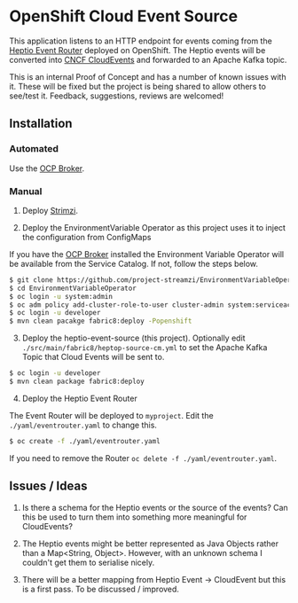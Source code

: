 # OpenShift Cloud Event Source

This application listens to an HTTP endpoint for events coming from the [Heptio Event Router](https://github.com/heptiolabs/eventrouter) deployed on OpenShift.
The Heptio events will be converted into [CNCF CloudEvents](http://cloudevents.io) and forwarded to an Apache Kafka topic.

This is an internal Proof of Concept and has a number of known issues with it. 
These will be fixed but the project is being shared to allow others to see/test it.
Feedback, suggestions, reviews are welcomed!

## Installation

### Automated

Use the [OCP Broker](https://github.com/project-streamzi/ocp-broker).

### Manual

1. Deploy [Strimzi](http://strimzi.io).

2. Deploy the EnvironmentVariable Operator as this project uses it to inject the configuration from ConfigMaps

If you have the [OCP Broker](https://github.com/project-streamzi/ocp-broker) installed the Environment Variable Operator will be available from the Service Catalog.
If not, follow the steps below.

```bash
$ git clone https://github.com/project-streamzi/EnvironmentVariableOperator.git
$ cd EnvironmentVariableOperator
$ oc login -u system:admin
$ oc adm policy add-cluster-role-to-user cluster-admin system:serviceaccount:myproject:default
$ oc login -u developer
$ mvn clean pacakge fabric8:deploy -Popenshift
```

3. Deploy the heptio-event-source (this project). Optionally edit `./src/main/fabric8/heptop-source-cm.yml` to set the Apache Kafka Topic that Cloud Events will be sent to.

```bash
$ oc login -u developer
$ mvn clean package fabric8:deploy
```

4. Deploy the Heptio Event Router

The Event Router will be deployed to `myproject`. 
Edit the `./yaml/eventrouter.yaml` to change this.

```bash
$ oc create -f ./yaml/eventrouter.yaml
```

If you need to remove the Router `oc delete -f ./yaml/eventrouter.yaml`.

## Issues / Ideas

1. Is there a schema for the Heptio events or the source of the events? Can this be used to turn them into something more meaningful for CloudEvents?

1. The Heptio events might be better represented as Java Objects rather than a Map<String, Object>. 
However, with an unknown schema I couldn't get them to serialise nicely.

1. There will be a better mapping from Heptio Event -> CloudEvent but this is a first pass. 
To be discussed / improved.
